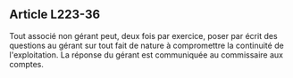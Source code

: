 Article L223-36
----
Tout associé non gérant peut, deux fois par exercice, poser par écrit des
questions au gérant sur tout fait de nature à compromettre la continuité de
l'exploitation. La réponse du gérant est communiquée au commissaire aux comptes.
